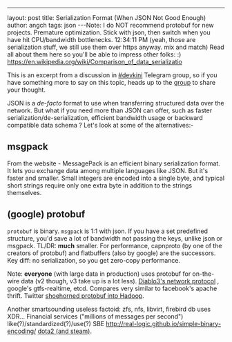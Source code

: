 ---
layout: post
title: Serialization Format (When JSON Not Good Enough)
author: angch
tags: json
---Note: I do NOT recommend protobuf for new projects. Premature optimization. Stick with json, then switch when you have hit CPU/bandwidth bottlenecks.
12:34:11 PM
(yeah, those are serialization stuff, we still use them over https anyway. mix and match) Read all about them here so you'll be able to impress other folks: :) https://en.wikipedia.org/wiki/Comparison_of_data_serializatio

This is an excerpt from a discussion in [#devkini][1] Telegram group, so if you have something more to say on this topic, heads up to the [group][1] to share your thought.

[1]:https://telegram.me/joinchat/ACIF0AHECE3dGeOPeqM8zw

JSON is a *de-facto* format to use when transferring structured data over the network. But what if you need more than JSON can offer, such as faster serialization/de-serialization, efficient bandwidth usage or backward compatible data schema ? Let's look at some of the alternatives:-

## msgpack
From the website - MessagePack is an efficient binary serialization format. It lets you exchange data among multiple languages like JSON. But it's faster and smaller. Small integers are encoded into a single byte, and typical short strings require only one extra byte in addition to the strings themselves.

## (google) protobuf
`protobuf` is binary. `msgpack` is 1:1 with json. If you have a set predefined structure, you'd save a lot of bandwidth not passing the keys, unlike json or msgpack. TL/DR: **much** smaller. For performance, capnproto (by one of the creators of protobuf) and flatbuffers (also by google) are the successors. Key diff: no serialization, so you get zero-copy performance.

Note: **everyone** (with large data in production) uses protobuf for on-the-wire data (v2 though, v3 take up is a lot less). [Diablo3's network protocol](https://github.com/fry/d3) , google's gtfs-realtime, etcd. Compares very similar to facebook's apache thrift. Twitter [shoehorned protobuf into Hadoop](http://www.slideshare.net/kevinweil/protocol-buffers-and-hadoop-at-twitter/26-Enter_Protocol_Buffers_Protocol_Buffers).

Another smartsounding useless factoid: zfs, nfs, libvirt, firebird db uses XDR... Financial services ("millions of messages per second") like(?)/standardized(?)/use(?) SBE http://real-logic.github.io/simple-binary-encoding/ 
[dota2 (and steam)](https://github.com/SteamRE/SteamKit/tree/master/Resources/Protobufs/dota).
